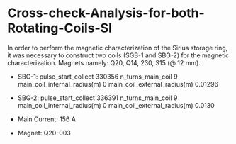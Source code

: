 # Cross-check-Analysis-for-both-Rotating-Coils-SI
 In order to perform the magnetic characterization of the Sirius storage ring, it was necessary to construct two coils (SGB-1 and SBG-2) for the magnetic characterization. Magnets namely: Q20, Q14, 230, S15 (@ 12 mm).

- SBG-1:
 pulse_start_collect                330356
  n_turns_main_coil                  9 
  main_coil_internal_radius(m)       0 
  main_coil_external_radius(m)       0.01296 

- SBG-2:
 pulse_start_collect                336391 
  n_turns_main_coil                  9 
  main_coil_internal_radius(m)       0 
  main_coil_external_radius(m)       0.0130 
 
- Main Current: 156 A 
- Magnet: Q20-003 
